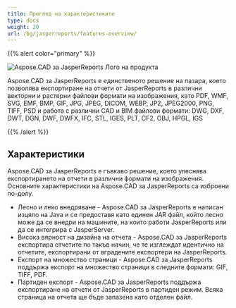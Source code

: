 ```yaml
---
title: Преглед на характеристиките
type: docs
weight: 20
url: /bg/jasperreports/features-overview/
---
```


{{% alert color="primary" %}}

![Aspose.CAD за JasperReports Лого на продукта](/_assets/home_3.png)

Aspose.CAD за JasperReports е единственото решение на пазара, което позволява експортиране на отчети от JasperReports в различни векторни и растерни файлови формати на изображения, като PDF, WMF, SVG, EMF, BMP, GIF, JPG, JPEG, DICOM, WEBP, JP2, JPEG2000, PNG, TIFF, PSD и работа с различни CAD и BIM файлови формати: DWG, DXF, DWT, DGN, DWF, DWFX, IFC, STL, IGES, PLT, CF2, OBJ, HPGL, IGS

{{% /alert %}}

## Характеристики

Aspose.CAD за JasperReports е гъвкаво решение, което улеснява експортирането на отчети в различни формати на изображения. Основните характеристики на Aspose.CAD за JasperReports са изброени по-долу.

- Лесно и леко внедряване - Aspose.CAD за JasperReports е написан изцяло на Java и се предоставя като единен JAR файл, който лесно може да се внедри на машините, на които работи JasperReports или да се интегрира с JasperServer.
- Висока вярност на дизайна на отчета - Aspose.CAD за JasperReports експортира отчетите по такъв начин, че те изглеждат идентично на отчетите, експортирани от вградените експортери на JasperReports.
- Експорт на множество страници - Aspose.CAD за JasperReports поддържа експорт на множество страници в следните формати: GIF, TIFF, PDF.
- Партиден експорт - Aspose.CAD за JasperReports поддържа експортиране на отчети от JasperReports в партиден режим. Всяка страница на отчета ще бъде запазена като отделен файл.
